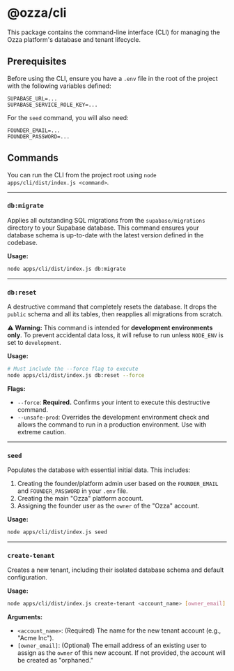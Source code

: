 # @ozza/cli

This package contains the command-line interface (CLI) for managing the Ozza platform's database and tenant lifecycle.

## Prerequisites

Before using the CLI, ensure you have a `.env` file in the root of the project with the following variables defined:

```
SUPABASE_URL=...
SUPABASE_SERVICE_ROLE_KEY=...
```

For the `seed` command, you will also need:

```
FOUNDER_EMAIL=...
FOUNDER_PASSWORD=...
```

## Commands

You can run the CLI from the project root using `node apps/cli/dist/index.js <command>`.

---

### `db:migrate`

Applies all outstanding SQL migrations from the `supabase/migrations` directory to your Supabase database. This command ensures your database schema is up-to-date with the latest version defined in the codebase.

**Usage:**
```bash
node apps/cli/dist/index.js db:migrate
```

---

### `db:reset`

A destructive command that completely resets the database. It drops the `public` schema and all its tables, then reapplies all migrations from scratch.

**⚠️ Warning:** This command is intended for **development environments only**. To prevent accidental data loss, it will refuse to run unless `NODE_ENV` is set to `development`.

**Usage:**
```bash
# Must include the --force flag to execute
node apps/cli/dist/index.js db:reset --force
```

**Flags:**
* `--force`: **Required.** Confirms your intent to execute this destructive command.
* `--unsafe-prod`: Overrides the development environment check and allows the command to run in a production environment. Use with extreme caution.

---

### `seed`

Populates the database with essential initial data. This includes:
1. Creating the founder/platform admin user based on the `FOUNDER_EMAIL` and `FOUNDER_PASSWORD` in your `.env` file.
2. Creating the main "Ozza" platform account.
3. Assigning the founder user as the `owner` of the "Ozza" account.

**Usage:**
```bash
node apps/cli/dist/index.js seed
```

---

### `create-tenant`

Creates a new tenant, including their isolated database schema and default configuration.

**Usage:**
```bash
node apps/cli/dist/index.js create-tenant <account_name> [owner_email]
```

**Arguments:**
* `<account_name>`: (Required) The name for the new tenant account (e.g., "Acme Inc").
* `[owner_email]`: (Optional) The email address of an existing user to assign as the `owner` of this new account. If not provided, the account will be created as "orphaned." 